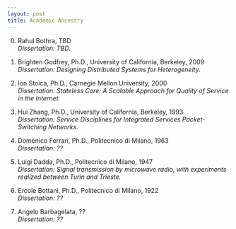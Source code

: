 ```yaml
---
layout: post
title: Academic Ancestry
---
```


0. Rahul Bothra, TBD<br>
    _Dissertation: TBD._

1.	Brighten Godfrey, Ph.D., University of California, Berkeley, 2009<br>
    _Dissertation: Designing Distributed Systems for Heterogeneity._

2.	Ion Stoica, Ph.D., Carnegie Mellon University, 2000<br>
    _Dissertation: Stateless Core: A Scalable Approach for Quality of Service in the Internet._

3.	Hui Zhang, Ph.D., University of California, Berkeley, 1993<br>
    _Dissertation: Service Disciplines for Integrated Services Packet-Switching Networks._

4.	Domenico Ferrari, Ph.D., Politecnico di Milano, 1963<br>
    _Dissertation: ??_

5.	Luigi Dadda, Ph.D., Politecnico di Milano, 1947<br>
    _Dissertation: Signal transmission by microwave radio, with experiments realized between Turin and Trieste._

6.	Ercole Bottani, Ph.D., Politecnico di Milano, 1922<br>
    _Dissertation: ??_

7.	Angelo Barbagelata, ??<br>
    _Dissertation: ??_
